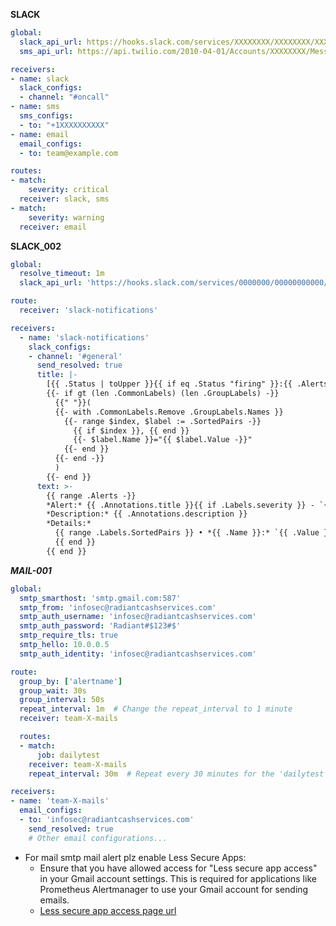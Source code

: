 **SLACK**

```yml
global:
  slack_api_url: https://hooks.slack.com/services/XXXXXXXX/XXXXXXXX/XXXXXXXX
  sms_api_url: https://api.twilio.com/2010-04-01/Accounts/XXXXXXXX/Messages.json

receivers:
- name: slack
  slack_configs:
  - channel: "#oncall"
- name: sms
  sms_configs:
  - to: "+1XXXXXXXXXX"
- name: email
  email_configs:
  - to: team@example.com

routes:
- match:
    severity: critical
  receiver: slack, sms
- match:
    severity: warning
  receiver: email
```

**SLACK_002**

```yml
global:
  resolve_timeout: 1m
  slack_api_url: 'https://hooks.slack.com/services/0000000/00000000000/0000000000000'

route:
  receiver: 'slack-notifications'

receivers:
  - name: 'slack-notifications'
    slack_configs:
    - channel: '#general'
      send_resolved: true     
      title: |-
        [{{ .Status | toUpper }}{{ if eq .Status "firing" }}:{{ .Alerts.Firing | len }}{{ end }}] {{ .CommonLabels.alertname }} for {{ .CommonLabels.job }}
        {{- if gt (len .CommonLabels) (len .GroupLabels) -}}
          {{" "}}(
          {{- with .CommonLabels.Remove .GroupLabels.Names }}
            {{- range $index, $label := .SortedPairs -}}
              {{ if $index }}, {{ end }}
              {{- $label.Name }}="{{ $label.Value -}}"
            {{- end }}
          {{- end -}}
          )
        {{- end }}
      text: >-
        {{ range .Alerts -}}
        *Alert:* {{ .Annotations.title }}{{ if .Labels.severity }} - `{{ .Labels.severity }}`{{ end }}
        *Description:* {{ .Annotations.description }}
        *Details:*
          {{ range .Labels.SortedPairs }} • *{{ .Name }}:* `{{ .Value }}`
          {{ end }}
        {{ end }}
```

_**MAIL-001**_

```yml
global:
  smtp_smarthost: 'smtp.gmail.com:587'
  smtp_from: 'infosec@radiantcashservices.com'
  smtp_auth_username: 'infosec@radiantcashservices.com'
  smtp_auth_password: 'Radiant#$123#$'
  smtp_require_tls: true
  smtp_hello: 10.0.0.5
  smtp_auth_identity: 'infosec@radiantcashservices.com'

route:
  group_by: ['alertname']
  group_wait: 30s
  group_interval: 50s
  repeat_interval: 1m  # Change the repeat_interval to 1 minute
  receiver: team-X-mails

  routes:
  - match:
      job: dailytest
    receiver: team-X-mails
    repeat_interval: 30m  # Repeat every 30 minutes for the 'dailytest' job

receivers:
- name: 'team-X-mails'
  email_configs:
  - to: 'infosec@radiantcashservices.com'
    send_resolved: true
    # Other email configurations...
```

* For mail smtp mail alert plz enable Less Secure Apps:
    - Ensure that you have allowed access for "Less secure app access" in your Gmail account settings. This is required for applications like Prometheus Alertmanager to use your Gmail account for sending emails.
    - [Less secure app access page url](https://myaccount.google.com/lesssecureapps?pli=1&rapt=AEjHL4P3jd58sY_iLF7otYRv6t6fpPF79ZgJhlPF2WGjjbZxdFEmnHrhzP3VQ0FQS8kOnzaSy2GKsQyOq5HkewSXpzwbWYQi7AdJ9o6x2GlOjiXPvcOCIAA)
